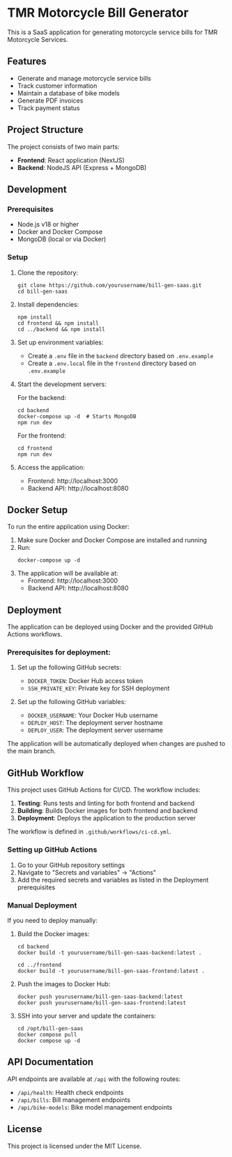 # TMR Motorcycle Bill Generator

This is a SaaS application for generating motorcycle service bills for TMR Motorcycle Services.

## Features

- Generate and manage motorcycle service bills
- Track customer information
- Maintain a database of bike models
- Generate PDF invoices
- Track payment status

## Project Structure

The project consists of two main parts:

- **Frontend**: React application (NextJS)
- **Backend**: NodeJS API (Express + MongoDB)

## Development

### Prerequisites

- Node.js v18 or higher
- Docker and Docker Compose
- MongoDB (local or via Docker)

### Setup

1. Clone the repository:
   ```
   git clone https://github.com/yourusername/bill-gen-saas.git
   cd bill-gen-saas
   ```

2. Install dependencies:
   ```
   npm install
   cd frontend && npm install
   cd ../backend && npm install
   ```

3. Set up environment variables:
   - Create a `.env` file in the `backend` directory based on `.env.example`
   - Create a `.env.local` file in the `frontend` directory based on `.env.example`

4. Start the development servers:

   For the backend:
   ```
   cd backend
   docker-compose up -d  # Starts MongoDB
   npm run dev
   ```

   For the frontend:
   ```
   cd frontend
   npm run dev
   ```

5. Access the application:
   - Frontend: http://localhost:3000
   - Backend API: http://localhost:8080

## Docker Setup

To run the entire application using Docker:

1. Make sure Docker and Docker Compose are installed and running
2. Run:
   ```
   docker-compose up -d
   ```
3. The application will be available at:
   - Frontend: http://localhost:3000
   - Backend API: http://localhost:8080

## Deployment

The application can be deployed using Docker and the provided GitHub Actions workflows.

### Prerequisites for deployment:

1. Set up the following GitHub secrets:
   - `DOCKER_TOKEN`: Docker Hub access token
   - `SSH_PRIVATE_KEY`: Private key for SSH deployment

2. Set up the following GitHub variables:
   - `DOCKER_USERNAME`: Your Docker Hub username
   - `DEPLOY_HOST`: The deployment server hostname
   - `DEPLOY_USER`: The deployment server username

The application will be automatically deployed when changes are pushed to the main branch.

## GitHub Workflow

This project uses GitHub Actions for CI/CD. The workflow includes:

1. **Testing**: Runs tests and linting for both frontend and backend
2. **Building**: Builds Docker images for both frontend and backend
3. **Deployment**: Deploys the application to the production server

The workflow is defined in `.github/workflows/ci-cd.yml`.

### Setting up GitHub Actions

1. Go to your GitHub repository settings
2. Navigate to "Secrets and variables" → "Actions"
3. Add the required secrets and variables as listed in the Deployment prerequisites

### Manual Deployment

If you need to deploy manually:

1. Build the Docker images:
   ```
   cd backend
   docker build -t yourusername/bill-gen-saas-backend:latest .
   
   cd ../frontend
   docker build -t yourusername/bill-gen-saas-frontend:latest .
   ```

2. Push the images to Docker Hub:
   ```
   docker push yourusername/bill-gen-saas-backend:latest
   docker push yourusername/bill-gen-saas-frontend:latest
   ```

3. SSH into your server and update the containers:
   ```
   cd /opt/bill-gen-saas
   docker compose pull
   docker compose up -d
   ```

## API Documentation

API endpoints are available at `/api` with the following routes:

- `/api/health`: Health check endpoints
- `/api/bills`: Bill management endpoints
- `/api/bike-models`: Bike model management endpoints

## License

This project is licensed under the MIT License. 